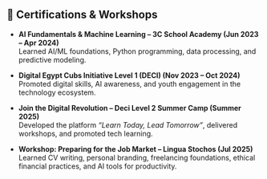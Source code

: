 ## 📜 Certifications & Workshops

- **AI Fundamentals & Machine Learning – 3C School Academy (Jun 2023 – Apr 2024)**  
  Learned AI/ML foundations, Python programming, data processing, and predictive modeling.  

- **Digital Egypt Cubs Initiative Level 1 (DECI) (Nov 2023 – Oct 2024)**  
  Promoted digital skills, AI awareness, and youth engagement in the technology ecosystem.  

- **Join the Digital Revolution – Deci Level 2 Summer Camp (Summer 2025)**  
  Developed the platform *“Learn Today, Lead Tomorrow”*, delivered workshops, and promoted tech learning.  

- **Workshop: Preparing for the Job Market – Lingua Stochos (Jul 2025)**  
  Learned CV writing, personal branding, freelancing foundations, ethical financial practices, and AI tools for productivity.  
